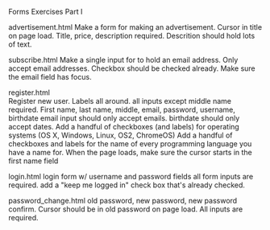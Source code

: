 Forms Exercises Part I

advertisement.html
    Make a form for making an advertisement. Cursor in title on page load.
    Title, price, description required. Descrition should hold lots of text.

subscribe.html
    Make a single input for to hold an email address.  Only accept email addresses. 
    Checkbox should be checked already. Make sure the email field has focus.

register.html               
    Register new user. Labels all around. all inputs except middle name required.
    First name, last name, middle, email, password, username, birthdate
    email input should only accept emails. 
    birthdate should only accept dates.
    Add a handful of checkboxes (and labels) for operating systems (OS X, Windows, Linux, OS2, ChromeOS)
    Add a handful of checkboxes and labels for the name of every programming language you have a name for.
	When the page loads, make sure the cursor starts in the first name field
	
login.html
    login form w/ username and password fields
    all form inputs are required.
    add a "keep me logged in" check box that's already checked.

password_change.html
    old password, new password, new password confirm. 
    Cursor should be in old password on page load.
    All inputs are required.
